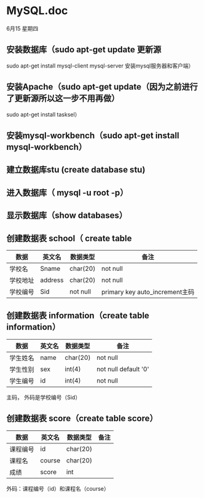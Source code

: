 # MySQL.doc
6月15 星期四
## 安装数据库（sudo apt-get update 更新源
sudo apt-get install mysql-client mysql-server 安装mysql服务器和客户端）
## 安装Apache（sudo apt-get update（因为之前进行了更新源所以这一步不用再做）
sudo apt-get install tasksel）
## 安装mysql-workbench（sudo apt-get install mysql-workbench）
## 建立数据库stu (create database stu)
## 进入数据库（ mysql -u root -p）
## 显示数据库（show databases）
## 创建数据表 school（ create table 
数据|英文名|数据类型|备注
-----|-----|-----|-----
学校名|Sname|char(20)| not null|
学校地址|address|char(20)| not null|
学校编号|Sid|not null|primary key auto_increment主码|
## 创建数据表 information（create table information）
数据|英文名|数据类型|备注
-----|-----|-----|-----
学生姓名|name| char(20)| not null|
学生性别|sex| int(4)| not null default '0'|
学生编号|id| int(4)| not null|
主码， 外码是学校编号（Sid）
## 创建数据表 score（create table score）
数据|英文名|数据类型|备注
-----|-----|-----|-----
课程编号|id|char(20)|
课程名|course| char(20)| 
成绩|score|int| 
外码：课程编号（id）和课程名（course）
